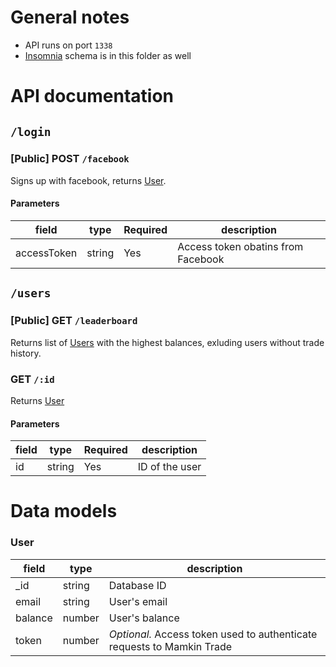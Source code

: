 # General notes

- API runs on port `1338`
- [Insomnia](https://insomnia.rest/) schema is in this folder as well

# API documentation

## `/login`

### [Public] POST `/facebook`

Signs up with facebook, returns [User](#user).

#### Parameters

| field       | type   | Required | description                        |
| ----------- | ------ | -------- | ---------------------------------- |
| accessToken | string | Yes      | Access token obatins from Facebook |

## `/users`

### [Public] GET `/leaderboard`

Returns list of [Users](#user) with the highest balances, exluding users without trade history.

### GET `/:id`

Returns [User](#user)

#### Parameters

| field | type   | Required | description    |
| ----- | ------ | -------- | -------------- |
| id    | string | Yes      | ID of the user |

# Data models

### User

| field   | type   | description                                                            |
| ------- | ------ | ---------------------------------------------------------------------- |
| \_id    | string | Database ID                                                            |
| email   | string | User's email                                                           |
| balance | number | User's balance                                                         |
| token   | number | _Optional._ Access token used to authenticate requests to Mamkin Trade |
